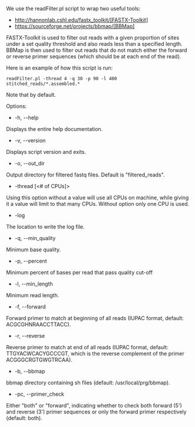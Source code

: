 We use the readFilter.pl script to wrap two useful tools:

* http://hannonlab.cshl.edu/fastx_toolkit/[FASTX-Toolkit]
* https://sourceforge.net/projects/bbmap/[BBMap]

FASTX-Toolkit is used to filter out reads with a given proportion of sites under a set quality threshold and also reads less than a specified length. BBMap is then used to filter out reads that do not match either the forward or reverse primer sequences (which should be at each end of the read).

Here is an example of how this script is run:

    readFilter.pl -thread 4 -q 30 -p 90 -l 400 stitched_reads/*.assembled.*

Note that by default.



Options: 

* -h, --help 

 Displays the entire help documentation.

* -v, --version

Displays script version and exits.

* -o, --out_dir <file>  

Output directory for filtered fastq files. Default is "filtered_reads".

* -thread [<# of CPUs]>

Using this option without a value will use all CPUs on machine, while giving it a value will limit to that many CPUs. Without option only one CPU is used.

* -log <file>

The location to write the log file.

* -q, --min_quality

Minimum base quality.

* -p, --percent

Minimum percent of bases per read that pass quality cut-off

* -l, --min_length

Minimum read length.

* -f, --forward

Forward primer to match at beginning of all reads (IUPAC format, default: ACGCGHNRAACCTTACC).

* -r, --reverse

Reverse primer to match at end of all reads (IUPAC format, default: TTGYACWCACYGCCCGT, which is the reverse complement of the primer ACGGGCRGTGWGTRCAA).

* -b, --bbmap

bbmap directory containing sh files (default: /usr/local/prg/bbmap).

* -pc, --primer_check

Either "both" or "forward", indicating whether to check both forward (5') and reverse (3') primer sequences or only the forward primer respectively (default: both).